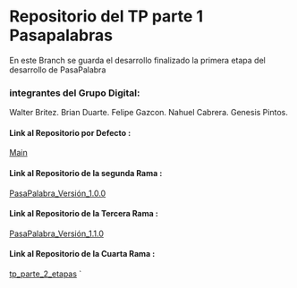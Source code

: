 # Repositorio del TP parte 1 Pasapalabras

En este Branch se guarda el desarrollo finalizado la primera etapa del desarrollo de PasaPalabra

### integrantes del Grupo Digital: 

Walter Britez. Brian Duarte. Felipe Gazcon. Nahuel Cabrera. Genesis Pintos. 

#### Link al Repositorio por Defecto :

[Main](https://github.com/walterbritez/TP_PasaPalabra.git)

#### Link al Repositorio de la segunda Rama :

[PasaPalabra_Versión_1.0.0](https://github.com/walterbritez/TP_PasaPalabra/tree/PasaPalabra_Versi%C3%B3n_1.0.0)

#### Link al Repositorio de la Tercera Rama :

[PasaPalabra_Versión_1.1.0](https://github.com/walterbritez/TP_PasaPalabra/tree/PasaPalabra_Versi%C3%B3n_1.1.0)

#### Link al Repositorio de la Cuarta Rama :

[tp_parte_2_etapas](https://github.com/walterbritez/TP_PasaPalabra/tree/tp_parte_2_etapas)
`   
